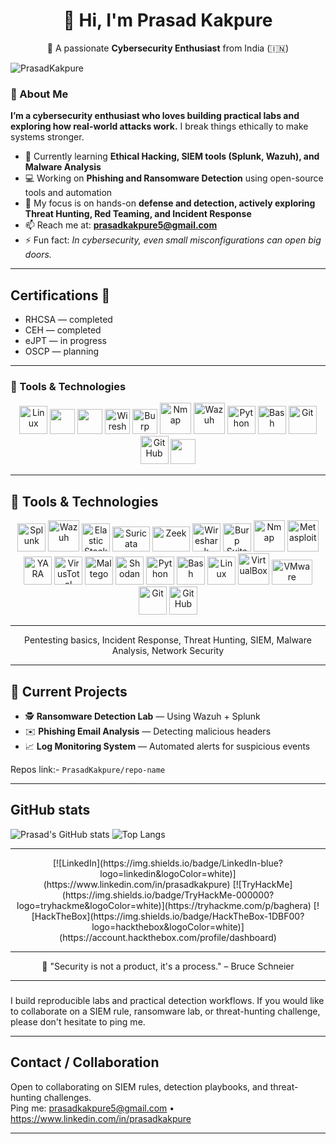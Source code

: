 <div align="center">

# 👋 Hi, I'm Prasad Kakpure  
🎯 A passionate **Cybersecurity Enthusiast** from India (🇮🇳)

</div>

<p>
  <img src="https://komarev.com/ghpvc/?username=PrasadKakpure&label=Profile%20views&color=0e75b6&style=flat" alt="PrasadKakpure" />
</p>


### 🧩 About Me  
**I’m a cybersecurity enthusiast who loves building practical labs and exploring how real-world attacks work.**
I break things ethically to make systems stronger.
- 🔐 Currently learning **Ethical Hacking, SIEM tools (Splunk, Wazuh), and Malware Analysis**  
- 💻 Working on **Phishing and Ransomware Detection** using open-source tools and automation 
- 🧠 My focus is on hands-on **defense and detection, actively exploring Threat Hunting, Red Teaming, and Incident Response**  
- 📫 Reach me at: **prasadkakpure5@gmail.com**  
- ⚡ Fun fact: *In cybersecurity, even small misconfigurations can open big doors.*

---


## Certifications 🏅

- RHCSA — completed  
- CEH — completed  
- eJPT — in progress  
- OSCP — planning

---

### 🧰 Tools & Technologies

<p align="center">
  <!-- Cybersecurity specific -->
   <img src="https://cdn.jsdelivr.net/gh/devicons/devicon/icons/linux/linux-original.svg" width="45" height="45" alt="Linux" />
  <img src="https://github.com/simple-icons/simple-icons/blob/develop/icons/splunk.svg" width="40" height="40" />
  <img src="https://www.kali.org/tools/metasploit-framework/images/metasploit-framework-logo.svg" width="40" height="40" />
  <img src="https://raw.githubusercontent.com/simple-icons/simple-icons/develop/icons/wireshark.svg" width="40" height="40" alt="Wireshark"/>
  <img src="https://raw.githubusercontent.com/simple-icons/simple-icons/develop/icons/burpsuite.svg" width="40" height="40" alt="Burp Suite"/>
  <img src="https://upload.wikimedia.org/wikipedia/commons/3/38/Nmap-logo.svg" width="50" height="50" alt="Nmap"/>
  <img src="https://raw.githubusercontent.com/wazuh/wazuh-dashboard/main/plugins/wazuh/public/assets/images/logo.png" width="50" height="50" alt="Wazuh"/>
  <img src="https://cdn.jsdelivr.net/gh/devicons/devicon/icons/python/python-original.svg" width="45" height="45" alt="Python" />
  <img src="https://cdn.jsdelivr.net/gh/devicons/devicon/icons/bash/bash-original.svg" width="45" height="45" alt="Bash" />
  <img src="https://cdn.jsdelivr.net/gh/devicons/devicon/icons/git/git-original.svg" width="45" height="45" alt="Git" />
  <img src="https://cdn.jsdelivr.net/gh/devicons/devicon/icons/github/github-original.svg" width="45" height="45" alt="GitHub" />

 <!-- Dev basics -->
  <img src="https://skillicons.dev/icons?i=vscode,html,css,js" height="40" />

</p>

---

## 🧰 Tools & Technologies

<p align="center">

  <!-- 🛡️ SIEM & Detection -->
  <img src="https://github.com/simple-icons/simple-icons/blob/develop/icons/splunk.svg" width="45" height="45" alt="Splunk"/>
  <img src="https://raw.githubusercontent.com/wazuh/wazuh-dashboard/main/plugins/wazuh/public/assets/images/logo.png" width="50" height="50" alt="Wazuh"/>
  <img src="https://upload.wikimedia.org/wikipedia/commons/f/f1/Elastic_Stack_logo.svg" width="45" height="45" alt="Elastic Stack (ELK)"/>
  <img src="https://upload.wikimedia.org/wikipedia/commons/0/0c/Suricata_Logo.svg" width="60" height="40" alt="Suricata"/>
  <img src="https://zeek.org/wp-content/uploads/2017/03/zeek-logo.png" width="60" height="40" alt="Zeek"/>

  <!-- 🧪 Analysis & Forensics -->
  <img src="https://raw.githubusercontent.com/simple-icons/simple-icons/develop/icons/wireshark.svg" width="45" height="45" alt="Wireshark"/>
  <img src="https://raw.githubusercontent.com/simple-icons/simple-icons/develop/icons/burpsuite.svg" width="45" height="45" alt="Burp Suite"/>
  <img src="https://upload.wikimedia.org/wikipedia/commons/3/38/Nmap-logo.svg" width="50" height="50" alt="Nmap"/>
  <img src="https://www.kali.org/tools/metasploit-framework/images/metasploit-framework-logo.svg" width="50" height="50" alt="Metasploit"/>
  <img src="https://raw.githubusercontent.com/simple-icons/simple-icons/develop/icons/yara.svg" width="45" height="45" alt="YARA"/>
  <img src="https://www.svgrepo.com/show/448223/virustotal.svg" width="45" height="45" alt="VirusTotal"/>

  <!-- 🌐 OSINT & Recon -->
  <img src="https://upload.wikimedia.org/wikipedia/commons/b/bd/Maltego-logo.png" width="45" height="45" alt="Maltego"/>
  <img src="https://www.svgrepo.com/show/452170/shodan.svg" width="45" height="45" alt="Shodan"/>

  <!-- 💻 Languages & Scripting -->
  <img src="https://cdn.jsdelivr.net/gh/devicons/devicon/icons/python/python-original.svg" width="45" height="45" alt="Python"/>
  <img src="https://cdn.jsdelivr.net/gh/devicons/devicon/icons/bash/bash-original.svg" width="45" height="45" alt="Bash"/>
  <img src="https://cdn.jsdelivr.net/gh/devicons/devicon/icons/linux/linux-original.svg" width="45" height="45" alt="Linux"/>

  <!-- ⚙️ Lab & Virtualization -->
  <img src="https://upload.wikimedia.org/wikipedia/commons/d/d5/Virtualbox_logo.png" width="50" height="50" alt="VirtualBox"/>
  <img src="https://upload.wikimedia.org/wikipedia/commons/9/9a/VMware_logo.svg" width="65" height="40" alt="VMware"/>

  <!-- 🔧 Utilities -->
  <img src="https://cdn.jsdelivr.net/gh/devicons/devicon/icons/git/git-original.svg" width="45" height="45" alt="Git"/>
  <img src="https://cdn.jsdelivr.net/gh/devicons/devicon/icons/github/github-original.svg" width="45" height="45" alt="GitHub"/>

</p>

---


<p align="center">
Pentesting basics, Incident Response, Threat Hunting, SIEM, Malware Analysis, Network Security
</p>

---

## 🧠 Current Projects

- 🕵️ **Ransomware Detection Lab** — Using Wazuh + Splunk  
- ✉️ **Phishing Email Analysis** — Detecting malicious headers  
- 📈 **Log Monitoring System** — Automated alerts for suspicious events  


Repos link:- `PrasadKakpure/repo-name`

---

## GitHub stats
![Prasad's GitHub stats](https://github-readme-stats.vercel.app/api?username=PrasadKakpure&show_icons=true&theme=tokyonight)
![Top Langs](https://github-readme-stats.vercel.app/api/top-langs/?username=PrasadKakpure&layout=compact&theme=tokyonight)


---
<p align="center">
[![LinkedIn](https://img.shields.io/badge/LinkedIn-blue?logo=linkedin&logoColor=white)](https://www.linkedin.com/in/prasadkakpure)
[![TryHackMe](https://img.shields.io/badge/TryHackMe-000000?logo=tryhackme&logoColor=white)](https://tryhackme.com/p/baghera)
[![HackTheBox](https://img.shields.io/badge/HackTheBox-1DBF00?logo=hackthebox&logoColor=white)](https://account.hackthebox.com/profile/dashboard)

</p>

---
<p align="center">
  💬 "Security is not a product, it's a process." – Bruce Schneier
</p>

---

###
I build reproducible labs and practical detection workflows. If you would like to collaborate on a SIEM rule, ransomware lab, or threat-hunting challenge, please don't hesitate to ping me.

---

## Contact / Collaboration
Open to collaborating on SIEM rules, detection playbooks, and threat-hunting challenges.  
Ping me: prasadkakpure5@gmail.com • https://www.linkedin.com/in/prasadkakpure

---

